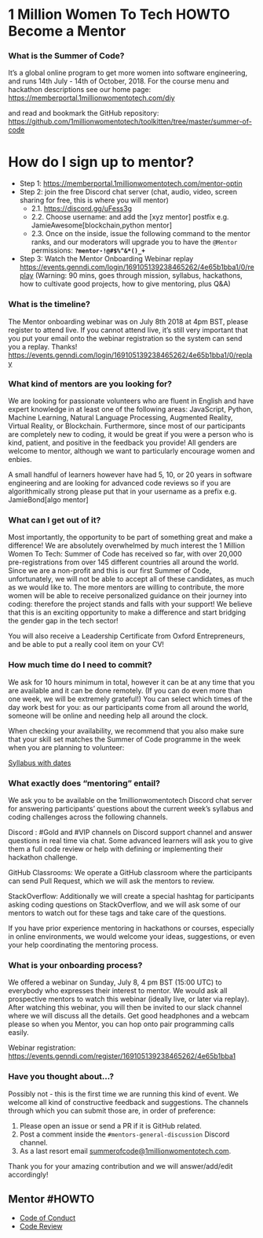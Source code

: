 # 1 Million Women To Tech HOWTO Become a Mentor

### What is the Summer of Code?

It’s a global online program to get more women into software engineering, and runs 14th July - 14th of October, 2018. For the course menu and hackathon descriptions see our home page: 
https://memberportal.1millionwomentotech.com/diy

and read and bookmark the GitHub repository: 
https://github.com/1millionwomentotech/toolkitten/tree/master/summer-of-code 

# How do I sign up to mentor?

- Step 1: https://memberportal.1millionwomentotech.com/mentor-optin 
- Step 2: join the free Discord chat server (chat, audio, video, screen sharing for free, this is where you will mentor)
  - 2.1. https://discord.gg/uFess3g 
  - 2.2. Choose username: and add the [xyz mentor] postfix e.g. JamieAwesome[blockchain,python mentor]
  - 2.3. Once on the inside, issue the following command to the mentor ranks, and our moderators will upgrade you to have the `@Mentor` permissions:
**`?mentor-!@#$%^&*()_+`**
- Step 3: Watch the Mentor Onboarding Webinar replay https://events.genndi.com/login/169105139238465262/4e65b1bba1/0/replay (Warning: 90 mins, goes through mission, syllabus, hackathons, how to cultivate good projects, how to give mentoring, plus Q&A)

### What is the timeline?

The Mentor onboarding webinar was on July 8th 2018 at 4pm BST, please register to attend live. If you cannot attend live, it’s still very important that you put your email onto the webinar registration so the system can send you a replay. Thanks!
https://events.genndi.com/login/169105139238465262/4e65b1bba1/0/replay 

### What kind of mentors are you looking for?

We are looking for passionate volunteers who are fluent in English and have expert knowledge in at least one of the following areas: JavaScript, Python, Machine Learning, Natural Language Processing, Augmented Reality, Virtual Reality, or Blockchain. Furthermore, since most of our participants are completely new to coding, it would be great if you were a person who is kind, patient, and positive in the feedback you provide! All genders are welcome to mentor, although we want to particularly encourage women and enbies.

A small handful of learners however have had 5, 10, or 20 years in software engineering and are looking for advanced code reviews so if you are algorithmically strong please put that in your username as a prefix e.g. JamieBond[algo mentor]

### What can I get out of it?

Most importantly, the opportunity to be part of something great and make a difference! We are absolutely overwhelmed by much interest the 1 Million Women To Tech: Summer of Code has received so far, with over 20,000 pre-registrations from over 145 different countries all around the world. Since we are a non-profit and this is our first Summer of Code, unfortunately, we will not be able to accept all of these candidates, as much as we would like to. The more mentors are willing to contribute, the more women will be able to receive personalized guidance on their journey into coding: therefore the project stands and falls with your support! We believe that this is an exciting opportunity to make a difference and start bridging the gender gap in the tech sector! 

You will also receive a Leadership Certificate from Oxford Entrepreneurs, and be able to put a really cool item on your CV!

### How much time do I need to commit?

We ask for 10 hours minimum in total, however it can be at any time that you are available and it can be done remotely. (If you can do even more than one week, we will be extremely grateful!) You can select which times of the day work best for you: as our participants come from all around the world, someone will be online and needing help all around the clock.

When checking your availability, we recommend that you also make sure that your skill set matches the Summer of Code programme in the week when you are planning to volunteer:

[Syllabus with dates](/summer-of-code/README.md#Syllabus)

### What exactly does “mentoring” entail?

We ask you to be available on the 1millionwomentotech Discord chat server for answering participants’ questions about the current week’s syllabus and coding challenges across the following channels.

Discord : #Gold and #VIP channels on Discord  support channel and answer questions in real time via chat. Some advanced learners will ask you to give them a full code review or help with defining or implementing their hackathon challenge.

GitHub Classrooms: We operate a GitHub classroom where the participants can send Pull Request, which we will ask the mentors to review. 

StackOverflow: Additionally we will create a special hashtag for participants asking coding questions on StackOverflow, and we will ask some of our mentors to watch out for these tags and take care of the questions.

If you have prior experience mentoring in hackathons or courses, especially in online environments, we would welcome your ideas, suggestions, or even your help coordinating the mentoring process.

### What is your onboarding process?

We offered a webinar on Sunday, July 8, 4 pm BST (15:00 UTC) to everybody who expresses their interest to mentor. We would ask all prospective mentors to watch this webinar (ideally live, or later via replay). After watching this webinar, you will then be invited to our slack channel where we will discuss all the details. Get good headphones and a webcam please so when you Mentor, you can hop onto pair programming calls easily.

Webinar registration:
https://events.genndi.com/register/169105139238465262/4e65b1bba1 

### Have you thought about...?

Possibly not - this is the first time we are running this kind of event. We welcome all kind of constructive feedback and suggestions. The channels through which you can submit those are, in order of preference:
1. Please open an issue or send a PR if it is GitHub related.
1. Post a comment inside the `#mentors-general-discussion` Discord channel.
1. As a last resort email summerofcode@1millionwomentotech.com.

Thank you for your amazing contribution and we will answer/add/edit accordingly!


## Mentor #HOWTO
- [Code of Conduct](code-of-condut.md)
- [Code Review](code-review.md)
